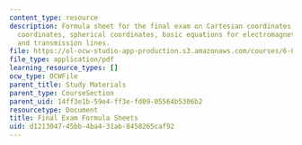 ```yaml
---
content_type: resource
description: Formula sheet for the final exam on Cartesian coordinates, cylindrical
  coordinates, spherical coordinates, basic equations for electromagnetics and applications,
  and transmission lines.
file: https://ol-ocw-studio-app-production.s3.amazonaws.com/courses/6-013-electromagnetics-and-applications-fall-2005/d121304745bb4ba431ab8458265caf92_final_formulas.pdf
file_type: application/pdf
learning_resource_types: []
ocw_type: OCWFile
parent_title: Study Materials
parent_type: CourseSection
parent_uid: 14ff3e1b-59e4-ff3e-fd09-05564b5306b2
resourcetype: Document
title: Final Exam Formula Sheets
uid: d1213047-45bb-4ba4-31ab-8458265caf92
---
```

